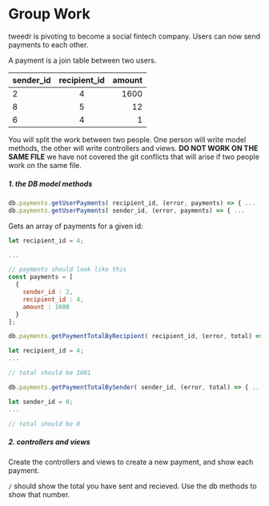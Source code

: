 # Group Work


tweedr is pivoting to become a social fintech company. Users can now send payments to each other.

A payment is a join table between two users.

| sender_id     | recipient_id  | amount |
| ------------- |:-------------:|  -----:|
|  2            |  4            | 1600   |
|  8            |  5            |   12   |
|  6            |  4            |    1   |

You will split the work between two people. One person will write model methods, the other will write controllers and views. **DO NOT WORK ON THE SAME FILE** we have not covered the git conflicts that will arise if two people work on the same file.


##### 1. the DB model methods

```js
db.payments.getUserPayments( recipient_id, (error, payments) => { ...
db.payments.getUserPayments( sender_id, (error, payments) => { ...
```

Gets an array of payments for a given id:

```js
let recipient_id = 4;

...

// payments should look like this
const payments = [
  {
    sender_id : 2,
    recipient_id : 4,
    amount : 1600
  }
];
```

```js
db.payments.getPaymentTotalByRecipient( recipient_id, (error, total) => { ...
```

```js
let recipient_id = 4;
...

// total should be 1601
```


```js
db.payments.getPaymentTotalBySender( sender_id, (error, total) => { ...
```

```js
let sender_id = 8;
...

// total should be 8
```

##### 2. controllers and views

Create the controllers and views to create a new payment, and show each payment.

`/` should show the total you have sent and recieved. Use the db methods to show that number.
